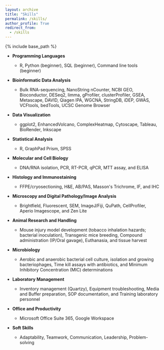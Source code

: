 ```yaml
---
layout: archive
title: "Skills"
permalink: /skills/
author_profile: True
redirect_from:
  - /skills
---
```


{% include base_path %}

* **Programming Languages**
  * R, Python (beginner), SQL (beginner), Command line tools (beginner)

* **Bioinformatic Data Analysis**
  * Bulk RNA-sequencing, NanoString nCounter, NCBI GEO, Bioconductor, DESeq2, limma, gProfiler, clusterProfiler, GSEA, Metascape, DAVID, Qiagen IPA, WGCNA, StringDB, iDEP, GWAS, VCFtools, bedTools, UCSC Genome Browser

* **Data Visualization**
  * ggplot2, EnhancedVolcano, ComplexHeatmap, Cytoscape, Tableau, BioRender, Inkscape

* **Statistical Analysis**
  * R, GraphPad Prism, SPSS 

* **Molecular and Cell Biology**
  * DNA/RNA isolation, PCR, RT-PCR, qPCR, MTT assay, and ELISA

* **Histology and Immunostaining**
  * FFPE/cryosectioning, H&E, AB/PAS, Masson's Trichrome, IF, and IHC

* **Microscopy and Digital Pathology/Image Analysis**
  * Brightfield, Fluorescent, SEM, ImageJ/Fiji, QuPath, CellProfiler, Aperio Imagescope, and Zen Lite

* **Animal Research and Handling**
  * Mouse injury model development (tobacco inhalation hazards; bacterial inoculation), Transgenic mice breeding, Compound administration (IP/Oral gavage), Euthanasia, and tissue harvest

* **Microbiology**
  * Aerobic and anaerobic bacterial cell culture, isolation and growing bacteriophages, Time kill assays with antibiotics, and Minimum Inhibitory Concentration (MIC) determinations

* **Laboratory Management**
  * Inventory management (Quartzy), Equipment troubleshooting, Media and Buffer preparation, SOP documentation, and Training laboratory personnel

* **Office and Productivity**
  * Microsoft Office Suite 365, Google Workspace

* **Soft Skills**
  * Adaptability, Teamwork, Communication, Leadership, Problem-solving
